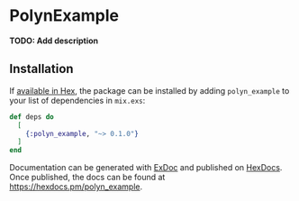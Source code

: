 # PolynExample

**TODO: Add description**

## Installation

If [available in Hex](https://hex.pm/docs/publish), the package can be installed
by adding `polyn_example` to your list of dependencies in `mix.exs`:

```elixir
def deps do
  [
    {:polyn_example, "~> 0.1.0"}
  ]
end
```

Documentation can be generated with [ExDoc](https://github.com/elixir-lang/ex_doc)
and published on [HexDocs](https://hexdocs.pm). Once published, the docs can
be found at <https://hexdocs.pm/polyn_example>.

